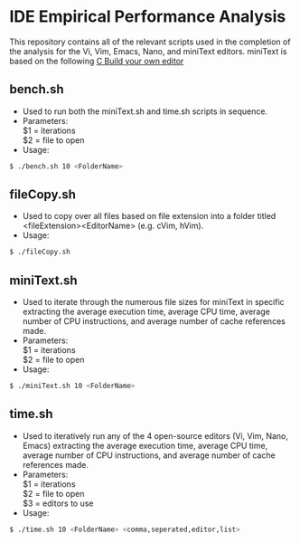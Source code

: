 # IDE Empirical Performance Analysis

This repository contains all of the relevant scripts used in the completion of the analysis for the Vi, Vim, Emacs, Nano, and miniText editors.
miniText is based on the following [C Build your own editor](https://viewsourcecode.org/snaptoken/kilo/)

## bench.sh

- Used to run both the miniText.sh and time.sh scripts in sequence.
- Parameters:\
  \$1 = iterations\
  \$2 = file to open
- Usage:

```bash
$ ./bench.sh 10 <FolderName>
```

## fileCopy.sh

- Used to copy over all files based on file extension into a folder titled \<fileExtension\>\<EditorName\> (e.g. cVim, hVim).
- Usage:

```bash
$ ./fileCopy.sh
```

## miniText.sh

- Used to iterate through the numerous file sizes for miniText in specific extracting the average execution time, average CPU time, average number of CPU instructions, and average number of cache references made.
- Parameters:\
  \$1 = iterations\
  \$2 = file to open
- Usage:

```bash
$ ./miniText.sh 10 <FolderName>
```

## time.sh

- Used to iteratively run any of the 4 open-source editors (Vi, Vim, Nano, Emacs) extracting the average execution time, average CPU time, average number of CPU instructions, and average number of cache references made.
- Parameters:\
  \$1 = iterations\
  \$2 = file to open\
  \$3 = editors to use
- Usage:

```bash
$ ./time.sh 10 <FolderName> <comma,seperated,editor,list>
```
